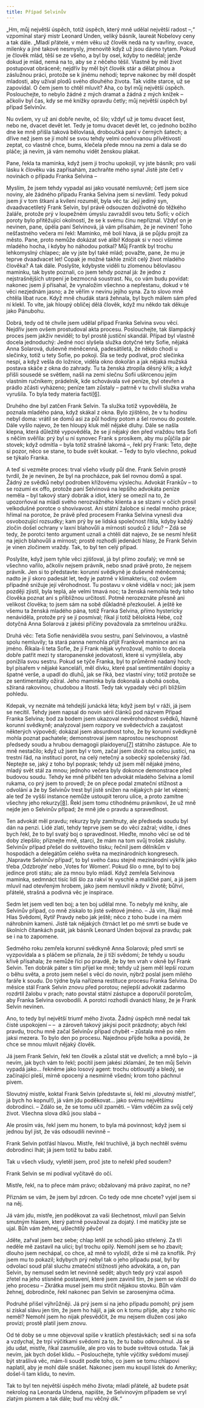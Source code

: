 ```yaml
---
title: Případ Selvinův
---
```


„Hm, můj největší úspěch, totiž úspěch, který mně udělal největší radost –,“ vzpomínal starý mistr Leonard Unden, veliký básník, laureát Nobelovy ceny a tak dále. „Mladí přátelé, v mém věku už člověk nedá na ty vavříny, ovace, milenky a jiné takové nesmysly, jmenovitě když už jsou dávno tytam. Pokud je člověk mlád, těší se ze všeho, a byl by osel, kdyby to nedělal; jenže dokud je mlád, nemá na to, aby se z něčeho těšil. Vlastně by měl život postupovat obráceně; nejdřív by měl být člověk stár a dělat plnou a záslužnou práci, protože se k jinému nehodí; teprve nakonec by měl dospět mladosti, aby užíval plodů svého dlouhého života. Tak vidíte starce, už se zapovídal. O čem jsem to chtěl mluvit? Aha, co byl můj největší úspěch. Poslouchejte, to nebylo žádné z mých dramat a žádná z mých knížek – ačkoliv byl čas, kdy se mé knížky opravdu četly; můj největší úspěch byl případ Selvinův.

Nu ovšem, vy už ani dobře nevíte, oč šlo; vždyť už je tomu dvacet šest, nebo ne, dvacet devět let. Tedy je tomu dvacet devět let, co jednoho božího dne ke mně přišla taková bělovlasá, droboučká paní v černých šatech; a dříve než jsem se jí mohl se svou tehdy velmi oceňovanou přívětivostí zeptat, co vlastně chce, bums, klečela přede mnou na zemi a dala se do pláče; já nevím, já vám nemohu vidět ženskou plakat.

Pane, řekla ta maminka, když jsem ji trochu upokojil, vy jste básník; pro vaši lásku k člověku vás zapřísahám, zachraňte mého syna! Jistě jste četl v novinách o případu Franka Selvina –

Myslím, že jsem tehdy vypadal asi jako vousaté nemluvně; četl jsem sice noviny, ale žádného případu Franka Selvina jsem si nevšiml. Tedy pokud jsem jí v tom štkaní a kvílení rozuměl, byla věc ta: Její jediný syn, dvaadvacetiletý Frank Selvin, byl právě odsouzen doživotně do těžkého žaláře, protože prý v loupežném úmyslu zavraždil svou tetu Sofii; v očích poroty bylo přitěžující okolností, že se k svému činu nepřiznal. Vždyť on je nevinen, pane, úpěla paní Selvinová, já vám přísahám, že je nevinen! Toho nešťastného večera mi řekl: Maminko, mě bolí hlava, já se půjdu projít za město. Pane, proto nemůže dokázat své alibi! Kdopak si v noci všimne mladého hocha, i kdyby ho náhodou potkal? Můj Frantík byl trochu lehkomyslný chlapec; ale vy jste byl také mlád; považte, pane, že mu je teprve dvaadvacet let! Copak je možné takhle zničit celý život mladého člověka? A tak dále. Poslyšte, kdybyste viděli tu zlomenou bělovlasou maminku, tak byste poznali, co jsem tehdy poznal já: že jedno z nejstrašnějších utrpení je bezmocná soustrast. Nu, co vám budu povídat: nakonec jsem jí přísahal, že vynaložím všechno a nepřestanu, dokud v té věci nezjednám jasno; a že věřím v nevinu jejího syna. Za to slovo mně chtěla líbat ruce. Když mně chudák stará žehnala, byl bych málem sám před ní klekl. To víte, jak hloupý obličej dělá člověk, když mu někdo tak děkuje jako Pánubohu.

Dobrá, tedy od té chvíle jsem udělal případ Franka Selvina svou věcí. Nejdřív jsem ovšem prostudoval akta procesu. Poslouchejte, tak šlampácký proces jsem jakživ neviděl; to byl prostě justiční skandál. Případ byl vlastně docela jednoduchý: Jedné noci slyšela služka dotyčné tety Sofie, nějaká Anna Solarová, duševně méněcenná, padesátiletá, že někdo chodí u slečinky, totiž u tety Sofie, po pokoji. Šla se tedy podívat, proč slečinka nespí, a když vešla do ložnice, viděla okno dokořán a jak nějaká mužská postava skáče z okna do zahrady. Tu ta ženská ztropila děsný křik; a když přišli sousedé se světlem, našli na zemi slečnu Sofii uškrcenou jejím vlastním ručníkem; prádelník, kde schovávala své peníze, byl otevřen a prádlo zčásti vyházeno; peníze tam zůstaly – patrně v tu chvíli služka vraha vyrušila. To byla tedy materia facti[\[6\]](../Text/povidky_z_jedne_kapsy_033.html#_ftn6).

Druhého dne byl zatčen Frank Selvin. Ta služka totiž vypověděla, že poznala mladého pána, když skákal z okna. Bylo zjištěno, že v tu hodinu nebyl doma: vrátil se domů asi za půl hodiny potom a šel rovnou do postele. Dále vyšlo najevo, že ten hloupý kluk měl nějaké dluhy. Dále se našla klepna, která důležitě vypověděla, že se jí nějaký den před vraždou teta Sofi s něčím svěřila: prý byl u ní synovec Frank s prosíkem, aby mu půjčila pár stovek; když odmítla – byla totiž strašně lakomá –, řekl prý Frank: Teto, dejte si pozor, něco se stane, to bude svět koukat. – Tedy to bylo všechno, pokud se týkalo Franka.

A teď si vezměte proces: trval všeho všudy půl dne. Frank Selvin prostě tvrdil, že je nevinen, že byl na procházce, pak šel rovnou domů a spal. Žádný ze svědků nebyl podroben křížovému výslechu. Advokát Frankův – to se rozumí ex offo, protože paní Selvinová na lepšího advokáta peníze neměla – byl takový starý dobrák a idiot, který se omezil na to, že upozorňoval na mládí svého nerozvážného klienta a se slzami v očích prosil velkodušné porotce o shovívavost. Ani státní žalobce si nedal mnoho práce; hřímal na porotce, že právě před procesem Franka Selvina vynesli dva osvobozující rozsudky; kam prý by se lidská společnost řítila, kdyby každý zločin došel ochrany v laxní blahovůli a mírnosti soudců z lidu? – Zdá se tedy, že porotci tento argument uznali a chtěli dát najevo, že se nesmí hřešit na jejich blahovůli a mírnost; prostě rozhodli jedenácti hlasy, že Frank Selvin je vinen zločinem vraždy. Tak, to byl ten celý případ.

Poslyšte, když jsem tyhle věci zjišťoval, já byl přímo zoufalý; ve mně se všechno vařilo, ačkoliv nejsem právník, nebo snad právě proto, že nejsem právník. Jen si to představte: korunní svědkyně je duševně méněcenná; nadto je jí skoro padesát let, tedy je patrně v klimakteriu, což ovšem případně snižuje její věrohodnost. Tu postavu v okně viděla v noci; jak jsem později zjistil, byla teplá, ale velmi tmavá noc; ta ženská nemohla tedy toho člověka poznat ani s přibližnou určitostí. Potmě nerozeznáte přesně ani velikost člověka; to jsem sám na sobě důkladně přezkoušel. A ještě ke všemu ta ženská mladého pána, totiž Franka Selvina, přímo hystericky nenáviděla, protože prý se jí posmíval; říkal jí totiž běloloktá Hébé, což dotyčná Anna Solarová z jakési příčiny považovala za smrtelnou urážku.

Druhá věc: Teta Sofie nenáviděla svou sestru, paní Selvinovou, a vlastně spolu nemluvily; ta stará panna nemohla přijít Frankově mamince ani na jméno. Říkala-li teta Sofie, že jí Frank nějak vyhrožoval, mohlo to docela dobře patřit mezi ty staropanenské jedovatosti, které si vymýšlela, aby ponížila svou sestru. Pokud se týče Franka, byl to průměrně nadaný hoch; byl písařem v nějaké kanceláři, měl dívku, které psal sentimentální dopisy a špatné verše, a upadl do dluhů, jak se říká, bez vlastní viny; totiž protože se ze sentimentality ožíral. Jeho maminka byla dokonalá a ubohá osoba, sžíraná rakovinou, chudobou a lítostí. Tedy tak vypadaly věci při bližším pohledu.

Kdepak, vy neznáte má tehdejší junácká léta; když jsem byl v ráži, já jsem se necítil. Tehdy jsem napsal do novin sérii článků pod názvem Případ Franka Selvina; bod za bodem jsem ukazoval nevěrohodnost svědků, hlavně korunní svědkyně; analyzoval jsem rozpory ve svědectvích a zaujatost některých výpovědí; dokázal jsem absurdnost toho, že by korunní svědkyně mohla poznat pachatele; demonstroval jsem naprostou neschopnost předsedy soudu a hrubou demagogii plaidoyeru[\[7\]](../Text/povidky_z_jedne_kapsy_033.html#_ftn7) státního zástupce. Ale to mně nestačilo; když už jsem byl v tom, začal jsem útočit na celou justici, na trestní řád, na instituci porot, na celý netečný a sobecký společenský řád. Neptejte se, jaký z toho byl poprask; tehdy už jsem měl nějaké jméno, mladý svět stál za mnou; jednoho večera byly dokonce demonstrace před budovou soudu. Tehdy ke mně přiběhl ten advokát mladého Selvina a lomil rukama, co prý jsem to provedl; že on přece podal zmateční stížnost a odvolání a že by Selvinův trest byl jistě snížen na nějakých pár let vězení; ale teď že vyšší instance nemůže ustoupit teroru ulice, a proto zamítne všechny jeho rekurzy[\[8\]](../Text/povidky_z_jedne_kapsy_033.html#_ftn8). Řekl jsem tomu ctihodnému právníkovi, že už mně nejde jen o Selvinův případ; že mně jde o pravdu a spravedlnost.

Ten advokát měl pravdu; rekurzy byly zamítnuty, ale předseda soudu byl dán na penzi. Lidé zlatí, tehdy teprve jsem se do věci zažral; vidíte, i dnes bych řekl, že to byl svatý boj o spravedlnost. Hleďte, mnoho věcí se od té doby zlepšilo; přiznejte mně, starci, že mám na tom svůj trošek zásluhy. Selvinův případ přešel do světového tisku; řečnil jsem dělníkům v hospodách a delegátům celého světa na mezinárodních kongresech. ,Napravte Selvinův případ‘, to byl svého času stejně mezinárodní výkřik jako třeba ,Odzbrojte‘ nebo ,Votes for Women‘. Pokud šlo o mne, byl to boj jedince proti státu; ale za mnou bylo mládí. Když zemřela Selvinova maminka, sedmnáct tisíc lidí šlo za rakví té vyschlé a maličké paní, a já jsem mluvil nad otevřeným hrobem, jako jsem nemluvil nikdy v životě; bůhví, přátelé, strašná a podivná věc je inspirace.

Sedm let jsem vedl ten boj; a ten boj udělal mne. To nebyly mé knihy, ale Selvinův případ, co mně získalo to jisté světové jméno. – Já vím, říkají mně Hlas Svědomí, Rytíř Pravdy nebo jak ještě; něco z toho bude i na mém náhrobním kameni. Jistě tak nějakých čtrnáct let po mé smrti se bude ve školních čítankách psát, jak básník Leonard Unden bojoval za pravdu; pak se i na to zapomene.

Sedmého roku zemřela korunní svědkyně Anna Solarová; před smrtí se vyzpovídala a s pláčem se přiznala, že ji tíží svědomí; že tehdy u soudu křivě přísahala; že nemůže říci po pravdě, že by ten vrah v okně byl Frank Selvin. Ten dobrák páter s tím přijel ke mně; tehdy už jsem měl lepší rozum o běhu světa, a proto jsem nešel s věcí do novin, nýbrž poslal jsem milého faráře k soudu. Do týdne byla nařízena restituce procesu Franka Selvina. Do měsíce stál Frank Selvin znovu před porotou; nejlepší advokát zadarmo rozdrtil žalobu v prach; nato povstal státní zástupce a doporučil porotcům, aby Franka Selvina osvobodili. A porotci rozhodli dvanácti hlasy, že je Frank Selvin nevinen.

Ano, to tedy byl největší triumf mého života. Žádný úspěch mně nedal tak čisté uspokojení – –  a zároveň takový jakýsi pocit prázdnoty; abych řekl pravdu, trochu mně začal Selvinův případ chybět – zůstala mně po něm jaksi mezera. To bylo den po procesu. Najednou přijde holka a povídá, že chce se mnou mluvit nějaký člověk.

Já jsem Frank Selvin, řekl ten člověk a zůstal stát ve dveřích; a mně bylo – já nevím, jak bych vám to řekl; pocítil jsem jakési zklamání, že ten můj Selvin vypadá jako… řekněme jako losový agent: trochu obtloustlý a bledý, se začínající pleší, mírně opocený a nesmírně všední; krom toho páchnul pivem.

Slovutný mistře, koktal Frank Selvin (představte si, řekl mi ,slovutný mistře!‘, já bych ho kopnul!), já vám jdu poděkovat… jako svému největšímu dobrodinci. – Zdálo se, že se tomu učil zpaměti. – Vám vděčím za svůj celý život. Všechna slova díků jsou slabá –

Ale prosím vás, řekl jsem mu honem, to byla má povinnost; když jsem si jednou byl jist, že vás odsoudili nevinně –

Frank Selvin potřásl hlavou. Mistře, řekl truchlivě, já bych nechtěl svému dobrodinci lhát; já jsem totiž tu babu zabil.

Tak u všech všudy, vyletěl jsem, proč jste to neřekl před soudem?

Frank Selvin se mi podíval vyčítavě do očí.

Mistře, řekl, na to přece mám právo; obžalovaný má právo zapírat, no ne?

Přiznám se vám, že jsem byl zdrcen. Co tedy ode mne chcete? vyjel jsem si na něj.

Já vám jdu, mistře, jen poděkovat za vaši šlechetnost, mluvil pan Selvin smutným hlasem, který patrně považoval za dojatý. I mé matičky jste se ujal. Bůh vám žehnej, ušlechtilý pěvče!

Jděte, zařval jsem bez sebe; chlap letěl ze schodů jako střelený. Za tři neděle mě zastavil na ulici; byl trochu opilý. Nemohl jsem se ho zbavit; dlouho jsem nechápal, co chce, až mně to vyložil, drže si mě za knoflík. Prý jsem mu to pokazil; kdybych prý nebyl tak o jeho případu psal, byl by odvolací soud přál sluchu zmateční stížnosti jeho advokáta, a on, pan Selvin, by nemusel sedm let nevinně sedět; abych tedy prý vzal aspoň zřetel na jeho stísněné postavení, které jsem zavinil tím, že jsem se vložil do jeho procesu – Zkrátka musel jsem mu strčit nějakou stovku. Bůh vám žehnej, dobrodinče, řekl nakonec pan Selvin se zarosenýma očima.

Podruhé přišel výhrůžněji. Já prý jsem si na jeho případu pomohl; prý jsem si získal slávu jen tím, že jsem ho hájil, a jak on k tomu přijde, aby z toho nic neměl? Nemohl jsem ho nijak přesvědčit, že mu nejsem dlužen cosi jako provizi; prostě platil jsem znovu.

Od té doby se u mne objevoval spíše v kratších přestávkách; sedl si na sofa a vzdychal, že trpí výčitkami svědomí za to, že tu babu odkrouhnul. Já se jdu udat, mistře, říkal zasmušile, ale pro vás to bude světová ostuda. Tak já nevím, jak bych došel klidu. – Poslouchejte, tyhle výčitky svědomí musejí být strašlivá věc, mám-li soudit podle toho, co jsem se tomu chlapovi naplatil, aby je mohl dále snášet. Nakonec jsem mu koupil lístek do Ameriky; došel-li tam klidu, to nevím.

Tak to byl ten největší úspěch mého života; mladí přátelé, až budete psát nekrolog na Leonarda Undena, napište, že Selvinovým případem se vryl zlatým písmem a tak dále; buď mu věčný dík.“
